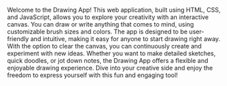 Welcome to the Drawing App! This web application, built using HTML, CSS, and JavaScript, allows you to explore your creativity with an interactive canvas. You can draw or write anything that comes to mind, using customizable brush sizes and colors. The app is designed to be user-friendly and intuitive, making it easy for anyone to start drawing right away. With the option to clear the canvas, you can continuously create and experiment with new ideas. Whether you want to make detailed sketches, quick doodles, or jot down notes, the Drawing App offers a flexible and enjoyable drawing experience. Dive into your creative side and enjoy the freedom to express yourself with this fun and engaging tool!
